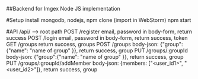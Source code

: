 ##Backend for Imgex Node JS implementation

#Setup
install mongodb, nodejs, npm
clone
(import in WebStorm)
npm start

#API
/api/ --> root path
POST /register   email, password in body-form, return success
POST /login      email, password in body-form, return success, token
GET /groups        return success, groups
POST /groups     body-json: {"group":{"name": "name of group" }}, return success, group
PUT /groups/:groupId    body-json: {"group":{"name": "name of group" }}, return success, group
PUT /groups/:groupId/addMember  body-json: {members: ["<user_id1>", "<user_id2>"]}, return success, group